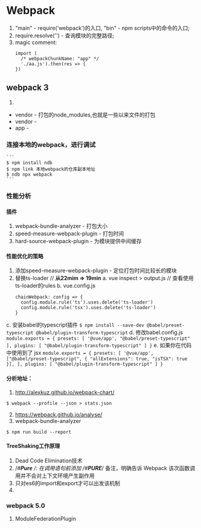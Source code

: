 # Webpack
1. "main" - require('webpack')的入口, "bin" - npm scripts中的命令的入口;
2. require.resolve('') - 查询模块的完整路径;
3. magic comment:
    ```
    import (
      /* webpackChunkName: "app" */
      './aa.js').then(res => {
    })
    ```
## webpack 3
1. 
  + vendor - 打包的node_modules,也就是一些以来文件的打包
  + vendor - 
  + app - 
### 连接本地的webpack，进行调试
    ```
    $ npm install ndb
    $ npm link 本地webpack的仓库副本地址
    $ ndb npx webpack
    ```
### 性能分析
#### 插件
  1. webpack-bundle-analyzer - 打包大小
  2. speed-measure-webpack-plugin - 打包时间
  3. hard-source-webpack-plugin - 为模块提供中间缓存

#### 性能优化的策略
1. 添加speed-measure-webpack-plugin - 定位打包时间比较长的模块
2. 替换ts-loader // **从22mim => 19min**
  a. vue inspect > output.js // 查看使用ts-loader的rules
  b. vue.config.js
    ```
    chainWebpack: config => {
      config.module.rule('ts').uses.delete('ts-loader')
      config.module.rule('tsx').uses.delete('ts-loader')
    }
    ```
  c. 安装babel的typescript插件
    ```
    $ npm install --save-dev @babel/preset-typescript @babel/plugin-transform-typescript
    ```
  d. 修改babel.config.js
    ```
    module.exports = {
      presets: [
        '@vue/app',
        "@babel/preset-typescript"
      ],
      plugins: [
        "@babel/plugin-transform-typescript"
      ]
    }
    ```
  e. 如果你在代码中使用到了 jsx
    ```
    module.exports = {
      presets: [
        '@vue/app',
        ["@babel/preset-typescript", {
          "allExtensions": true,
          "isTSX": true
        }],
      ],
      plugins: [
        "@babel/plugin-transform-typescript"
      ]
    }
    ```

#### 分析地址：
  1. http://alexkuz.github.io/webpack-chart/
  ```
  $ webpack --profile --json > stats.json
  ```
  2. https://webpack.github.io/analyse/
  3. webpack-bundle-analyzer
  ```
  $ npm run build --report
  ```

#### TreeShaking工作原理
  1. Dead Code Elimination技术
  2. /*#__Pure__ */: 在调用语句前添加 /*#__PURE__*/ 备注，明确告诉 Webpack 该次函数调用并不会对上下文环境产生副作用
  3. 只对es6的import和export才可以出发该机制
  4. 

### webpack 5.0
1. ModuleFederationPlugin
